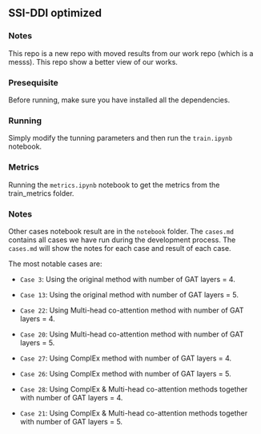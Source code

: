 ## SSI-DDI optimized

### Notes

This repo is a new repo with moved results from our work repo (which is a messs). 
This repo show a better view of our works.

### Presequisite

Before running, make sure you have installed all the dependencies.

### Running

Simply modify the tunning parameters and then run the `train.ipynb` notebook.

### Metrics

Running the `metrics.ipynb` notebook to get the metrics from the train_metrics folder.

### Notes

Other cases notebook result are in the `notebook` folder. 
The `cases.md` contains all cases we have run during the development process.
The `cases.md` will show the notes for each case and result of each case.

The most notable cases are:

- `Case 3`: Using the original method with number of GAT layers = 4.
- `Case 13`: Using the original method with number of GAT layers = 5.

- `Case 22`: Using Multi-head co-attention method with number of GAT layers = 4.
- `Case 20`: Using Multi-head co-attention method with number of GAT layers = 5.

- `Case 27`: Using ComplEx method with number of GAT layers = 4.
- `Case 26`: Using ComplEx method with number of GAT layers = 5.

- `Case 28`: Using ComplEx & Multi-head co-attention methods together with number of GAT layers = 4.
- `Case 21`: Using ComplEx & Multi-head co-attention methods together with number of GAT layers = 5.

